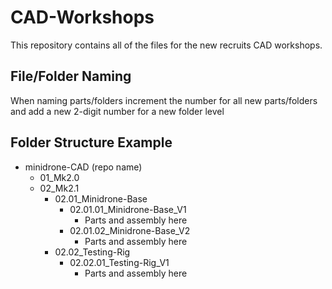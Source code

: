 # CAD-Workshops
This repository contains all of the files for the new recruits CAD workshops.

## File/Folder Naming
When naming parts/folders increment the number for all new parts/folders and add a new 2-digit number for a new folder level

## Folder Structure Example
- minidrone-CAD (repo name)
    - 01_Mk2.0
    - 02_Mk2.1
        - 02.01_Minidrone-Base
            - 02.01.01_Minidrone-Base_V1
                - Parts and assembly here
            - 02.01.02_Minidrone-Base_V2
                - Parts and assembly here
        - 02.02_Testing-Rig
            - 02.02.01_Testing-Rig_V1
                - Parts and assembly here
